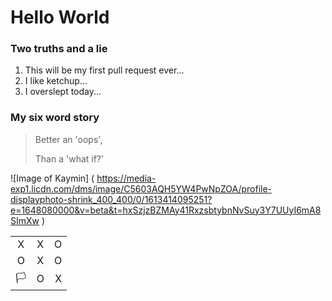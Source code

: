 # Hello World

### Two truths and a lie
1. This will be my first pull request ever...
2. I like ketchup...
3. I overslept today...

### My six word story
> Better an 'oops',
>
> Than a 'what if?'

![Image of Kaymin]
(
    https://media-exp1.licdn.com/dms/image/C5603AQH5YW4PwNpZOA/profile-displayphoto-shrink_400_400/0/1613414095251?e=1648080000&v=beta&t=hxSzjzBZMAy41RxzsbtybnNvSuy3Y7UUyI6mA8SImXw
)

|    |   |   |
| :-:|:-:| -:|
|  X | X | O |
|  O | X | O |
| 🏳 | O | X |



